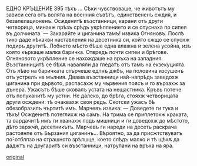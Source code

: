 ﻿ЕДНО КРЪЩЕНИЕ	395
тѣхъ ... Сѣки чувствоваше, че животътъ му зависи сега отъ волята на военния съвѣтъ, единствененъ сждия, и безапелационенъ.
Осѫденитѣ възстанници, карани отъ други четворица, минахж прѣзъ срѣдъ укрѣплението и се спуснаха по сипея въ долчината.
— Закарайте и циганина тамъ! извика Огняновъ.
Послѣ тихо даде нѣкакви наставления на десетника си, който сжщо се спуснж подиръ другитѣ.
Лобното мѣсто бѣше една влажна и зелена усойна, изъ която къркаше малка баричка. Отвредъ почти сипеи и брѣгове. Огняновото укрѣпление се нахождаше на връха на западния. Възстанницитѣ се бѣхѫ наваляли да гледатъ отъ тамъ на екзекуцията.
Отъ лѣво на баричката стърчеше едпнъ джбъ, на половина изсушенъ отъ устрелъ на мълния.
Двама възстанници най-напрѣдъ заведохж циганина при дървото, распасахж му чървения поясъ и го вързахж за дънера.
Ужасътъ бѣше сковалъ устата на нещастника. Кръвь потече отъ попуканитѣ му устни.
Не далеко, до брѣга, стояхж четворицата други осждени: тѣ очаквахж своя редъ. Скотски ужасъ бѣ обезобразилъ чъртитѣ имъ.
Марчевъ извика:
— Доведете ги тука и тѣхъ!
Осжденитѣ потеглихж на самъ. На трима се приплетохж краката, та вардачитѣ имъ ги хванахж подъ мишници и ги доведохж до мѣстото, дѣто заржчй, десетникътъ.
Марчевъ ги нареди на десеть раскрача растоянпе отъ Бързания циганинъ... Вѣроятно, за да присжтствуватъ по́-отблпзо на страшното зрѣлшце, което слѣдъ малко и тѣ щѣхѫ да даджтъ на другаритѣ си възстанници, натрупани на връха на яра.

[original](images/442.jpg)